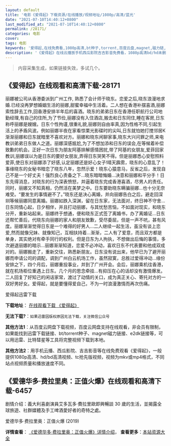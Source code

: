 ```yaml
---
layout: default
title: '电影《爱得起》下载资源/在线播放/视频地址/1080p/高清/蓝光'
date: "2021-07-10T14:40:12+0800"
last_modified_at: "2021-07-10T14:40:12+0800"
permalink: /28171/
categories: 电影
cover:
tags: 电影
keywords: '爱得起,在线免费看,1080p高清,bt种子,torrent,百度云盘,magnet,磁力链,迅雷下载资源'
description: '《爱得起》在线云播放手机西瓜影院吉吉影音免费看，1080p高清bd/hd未删减完整版和tc抢先枪版，mkv/mp4格式，附带bt/torrent种子、magnet/磁力链、百度云盘、网盘资源迅雷下载链接'
---
```


>内容采集生成，如果链接失效，多试几个。


## 《爱得起》在线观看和高清下载-28171

丽娜被公司从香港委派到广州工作, 熟悉了会计师于晓东。恋爱之后,晓东浪漫地求婚.已经没再梦想婚姻生活的丽娜,甜蜜幸福中生活着。二人想在香港补摆喜酒,丽娜索性辞去工作,回香港安排半年后的喜酒。晓东的弟弟日东在香港任职航行公司地勤经理,有自己的住所,为了节俭,丽娜没有入住酒店,搬去和日东同住,睡在客房,日东称呼丽娜是嫂嫂。日东个性拘谨,很重礼貌,丽娜则自由率真,因为性格不同,引起生活上的矛盾风波。例如丽娜半夜在家看惊栗光影碟时的尖叫,日东就怕她打搅邻居K渐渐丽娜和日东就暗里不喜欢对方。丽娜和晓东闲聊家事,晓东大兴问罪之师,来电教训弟弟日东做人之道。丽娜深感尴尬,为了不想加添和日东的误会,在等候着补偿致歉的机会。正好一次日东为朋友阿基排解感情困扰,带了阿基的女朋友,爱菲回家教训,丽娜误以为是日东的要好女朋友,弄得日东哭笑不得。但是丽娜悉心安慰照料爱菲,使日东对丽娜添了好感,认定丽娜还是好心女子!晴天霹雳，晓东的心意乱了！事缘晓东的女秘书暗恋了晓东八年，忽然示爱！晓东心猿意马，反省之后，发现自己不是一个好丈夫！强烈良心责备之下&hellip;晓东暗暗悔婚…决意和丽娜和平分手！日东先得消息，对晓东的行为深表愤怒，并逼着晓东完成香港喜酒，尽男人的责任。同时，丽娜又不知真相，仍然活在美梦之中。日东要助晓东瞒骗丽娜&hellip;也十分无奈难受。&ldquo;要发生的事情避不了。&rdquo;晓东还是决心离婚，并向丽娜告白之后，避走回深圳等候丽娜同意离婚。丽娜如跌入深渊，留在日东家，无法面对，终日神不守舍…日东同情心起，日夕相伴，并且打动丽娜，与其忧愁苦恼，不如面对现实，和晓东分开，重新站起来。丽娜终于想通，便和晓东正式签了离婚书，办了离婚证&hellip;日东还帮忙善后，代晓东向丽娜的家人和朋友致歉，受尽委屈，但是一声不吭，甚有风度。丽娜渐渐觉得日东是一个难得的好男人&hellip;二人继续一起生活，虽没有谈上恋爱,然而就像兄妹、就像知己，互相扶持着…渐渐，二人有了爱意，而且双方都是单身，其实绝对有牵手同行的权利。但是日东为人拘执，不想做出后悔的事情，多次避退丽娜的暗示&hellip;丽娜渐渐知道，恋爱不必冲动，喜欢日东不代表要和他成双成对的。丽娜搬走了，重新交往，熟悉新朋友。日东没有说出来，他早已为了避开丽娜而申请公司的调配，调到广州白云机场工作，虽然寂寞，总胜过爱得冲动&hellip;缘份安排之下，四个月后，丽娜重投事业，并到了广州开会。会后，丽娜乘机往香港，就在机场柜位重遇上日东。几个月的思念牵挂…有抑压在心的话却没有激情爆发。二人回复了好知己的闲话家常，渡过了动情的关口，成为真正关心、寄托对方的一双好男好女。爱得起，就是要懂得爱自己，不为一时浪漫激情而再次伤痛。</p>


爱得起迅雷下载

**下载地址**： [在线观看下载 《爱得起》](https://www.993dy.com//vod-detail-id-20351.html) 


**无法下载?**：`如果迅雷因版权原因无法下载，关注微信公众号 `

**其他方法1**：从百度云网盘下载视频，百度云网盘支持在线观看，非会员有限制，如果能找到迅雷下载链接、bt/torrent种子、magnet磁力链接、e2dk链接等，可以用迅雷、比特彗星等工具将完整视频下载到本地。

**其他方法2**：用手机云播、西瓜影院、吉吉影音等在线免费观看《爱得起》，一般提供1080p高清、hd/bd高清视频、tc抢先版视频，视频为mkv或mp4格式，不同站点视频质量和播放速度不同。


## 《爱德华多·费拉里奥：正值火爆》在线观看和高清下载-6457

剧情介绍：義大利喜劇演員艾多瓦多·費拉里歐即興暢談 30 歲的生活，並揭露全球旅遊、社群媒體及手工啤酒愛好者的奇特之處。


爱德华多·费拉里奥：正值火爆 (2019)

**详情查看**： [《爱德华多·费拉里奥：正值火爆》详情介绍](/movie/6457/)， **查看更多**：[本站资源大全](/movie/t/all/)

